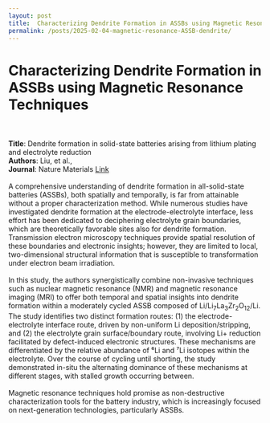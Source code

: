 ```yaml
---
layout: post
title:  Characterizing Dendrite Formation in ASSBs using Magnetic Resonance Techniques 
permalink: /posts/2025-02-04-magnetic-resonance-ASSB-dendrite/
---
```


<html>
  <body>
    <h1>Characterizing Dendrite Formation in ASSBs using Magnetic Resonance Techniques</h1>
    <br><br>
    <b>Title</b>: Dendrite formation in solid-state batteries arising from lithium plating and electrolyte reduction
    <br>
    <b>Authors</b>: Liu, et al.,
    <br>
    <b>Journal</b>: Nature Materials <a href="https://www.nature.com/articles/s41563-024-02094-6">Link</a>
    <br><br>
    A comprehensive understanding of dendrite formation in all-solid-state batteries (ASSBs), both spatially and temporally, is far from attainable without a proper characterization method. While numerous studies have investigated dendrite formation at the electrode-electrolyte interface, less effort has been dedicated to deciphering electrolyte grain boundaries, which are theoretically favorable sites also for dendrite formation. Transmission electron microscopy techniques provide spatial resolution of these boundaries and electronic insights; however, they are limited to local, two-dimensional structural information that is susceptible to transformation under electron beam irradiation.
    <br><br>
    In this study, the authors synergistically combine non-invasive techniques such as nuclear magnetic resonance (NMR) and magnetic resonance imaging (MRI) to offer both temporal and spatial insights into dendrite formation within a moderately cycled ASSB composed of Li/Li<sub>7</sub>La<sub>3</sub>Zr<sub>2</sub>O<sub>12</sub>/Li. The study identifies two distinct formation routes: (1) the electrode-electrolyte interface route, driven by non-uniform Li deposition/stripping, and (2) the electrolyte grain surface/boundary route, involving Li+ reduction facilitated by defect-induced electronic structures. These mechanisms are differentiated by the relative abundance of ⁶Li and ⁷Li isotopes within the electrolyte. Over the course of cycling until shorting, the study demonstrated in-situ the alternating dominance of these mechanisms at different stages, with stalled growth occurring between.
    <br><br>
    Magnetic resonance techniques hold promise as non-destructive characterization tools for the battery industry, which is increasingly focused on next-generation technologies, particularly ASSBs.
    <br><br>
  </body>
</html>


